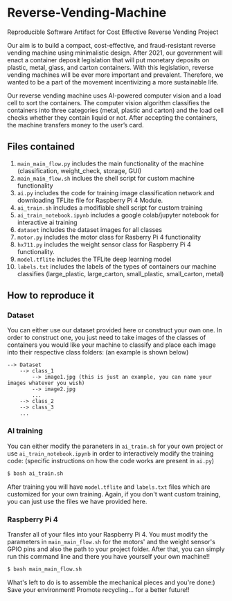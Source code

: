 # Reverse-Vending-Machine
Reproducible Software Artifact for Cost Effective Reverse Vending Project

Our aim is to build a compact, cost-effective, and fraud-resistant reverse vending machine using minimalistic design. After 2021, our government will enact a container deposit legislation that will put monetary deposits on plastic, metal, glass, and carton containers. With this legislation, reverse vending machines will be ever more important and prevalent. Therefore, we wanted to be a part of the movement incentivizing a more sustainable life.

Our reverse vending machine uses AI-powered computer vision and a load cell to sort the containers. The computer vision algorithm classifies the containers into three categories (metal, plastic and carton) and the load cell checks whether they contain liquid or not. After accepting the containers, the machine transfers money to the user’s card.

## Files contained
1) ```main_main_flow.py``` includes the main functionality of the machine (classification, weight_check, storage, GUI)
2) ```main_main_flow.sh``` inclues the shell script for custom machine functionality
2) ```ai.py``` includes the code for training image classification network and downloading TFLite file for Raspberry Pi 4 Module.
3) ```ai_train.sh``` includes a modifiable shell script for custom training
4) ```ai_train_notebook.ipynb``` includes a google colab/jupyter notebook for interactive ai training
5) ```dataset``` includes the dataset images for all classes 
6) ```motor.py``` includes the motor class for Rasberry Pi 4 functionality
7) ```hx711.py``` includes the weight sensor class for Raspberry Pi 4 functionality. 
8) ```model.tflite``` includes the TFLite deep learning model 
9) ```labels.txt``` includes the labels of the types of containers our machine classifies (large_plastic, large_carton, small_plastic, small_carton, metal)

## How to reproduce it
### Dataset
You can either use our dataset provided here or construct your own one. In order to construct one, you just need to take images of the classes of containers you would like your machine to classify and place each image into their respective class folders: (an example is shown below)
```
--> Dataset
    --> class_1
        --> image1.jpg (this is just an example, you can name your images whatever you wish)
        --> image2.jpg
        ...
    --> class_2
    --> class_3
    ...
```

### AI training
You can  either modify the paraneters in ```ai_train.sh``` for your own project or use ```ai_train_notebook.ipynb``` in order to interactively modify the training code: (specific instructions on how the code works are present in ```ai.py```)
```sh
$ bash ai_train.sh
```
After training you will have ```model.tflite``` and ```labels.txt``` files which are customized for your own training. Again, if you don't want custom training, you can just use the files we have provided here. 

### Raspberry Pi 4
Transfer all of your files into your Raspberry Pi 4. You must modify the parameters in ```main_main_flow.sh``` for the motors' and the weight sensor's GPIO pins and also the path to your project folder. After that, you can simply run  this command line and there you have yourself your own machine!! 
```sh
$ bash main_main_flow.sh
```
What's left to do is to assemble the mechanical pieces and you're done:) Save your environment! Promote recycling... for a better future!!
